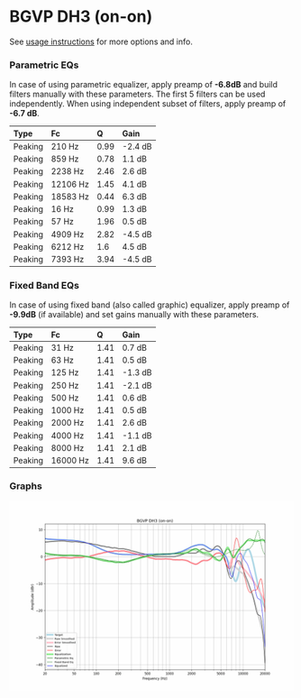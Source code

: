 # BGVP DH3 (on-on)
See [usage instructions](https://github.com/jaakkopasanen/AutoEq#usage) for more options and info.

### Parametric EQs
In case of using parametric equalizer, apply preamp of **-6.8dB** and build filters manually
with these parameters. The first 5 filters can be used independently.
When using independent subset of filters, apply preamp of **-6.7 dB**.

| Type    | Fc       |    Q | Gain    |
|:--------|:---------|:-----|:--------|
| Peaking | 210 Hz   | 0.99 | -2.4 dB |
| Peaking | 859 Hz   | 0.78 | 1.1 dB  |
| Peaking | 2238 Hz  | 2.46 | 2.6 dB  |
| Peaking | 12106 Hz | 1.45 | 4.1 dB  |
| Peaking | 18583 Hz | 0.44 | 6.3 dB  |
| Peaking | 16 Hz    | 0.99 | 1.3 dB  |
| Peaking | 57 Hz    | 1.96 | 0.5 dB  |
| Peaking | 4909 Hz  | 2.82 | -4.5 dB |
| Peaking | 6212 Hz  | 1.6  | 4.5 dB  |
| Peaking | 7393 Hz  | 3.94 | -4.5 dB |

### Fixed Band EQs
In case of using fixed band (also called graphic) equalizer, apply preamp of **-9.9dB**
(if available) and set gains manually with these parameters.

| Type    | Fc       |    Q | Gain    |
|:--------|:---------|:-----|:--------|
| Peaking | 31 Hz    | 1.41 | 0.7 dB  |
| Peaking | 63 Hz    | 1.41 | 0.5 dB  |
| Peaking | 125 Hz   | 1.41 | -1.3 dB |
| Peaking | 250 Hz   | 1.41 | -2.1 dB |
| Peaking | 500 Hz   | 1.41 | 0.6 dB  |
| Peaking | 1000 Hz  | 1.41 | 0.5 dB  |
| Peaking | 2000 Hz  | 1.41 | 2.6 dB  |
| Peaking | 4000 Hz  | 1.41 | -1.1 dB |
| Peaking | 8000 Hz  | 1.41 | 2.1 dB  |
| Peaking | 16000 Hz | 1.41 | 9.6 dB  |

### Graphs
![](./BGVP%20DH3%20(on-on).png)